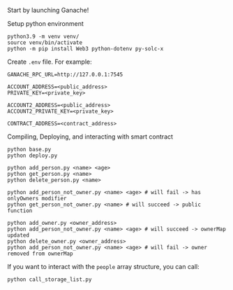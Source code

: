 Start by launching Ganache!


Setup python environment
```
python3.9 -m venv venv/
source venv/bin/activate
python -m pip install Web3 python-dotenv py-solc-x
```

Create `.env` file. For example:
```
GANACHE_RPC_URL=http://127.0.0.1:7545

ACCOUNT_ADDRESS=<public_address>
PRIVATE_KEY=<private_key>

ACCOUNT2_ADDRESS=<public_address>
ACCOUNT2_PRIVATE_KEY=<private_key>

CONTRACT_ADDRESS=<contract_address>
```

Compiling, Deploying, and interacting with smart contract
```
python base.py
python deploy.py

python add_person.py <name> <age>
python get_person.py <name> 
python delete_person.py <name>

python add_person_not_owner.py <name> <age> # will fail -> has onlyOwners modifier
python get_person_not_owner.py <name> # will succeed -> public function

python add_owner.py <owner_address>
python add_person_not_owner.py <name> <age> # will succeed -> ownerMap updated
python delete_owner.py <owner_address>
python add_person_not_owner.py <name> <age> # will fail -> owner removed from ownerMap
```

If you want to interact with the `people` array structure, you can call:
```
python call_storage_list.py
```
